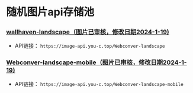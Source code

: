 # 随机图片api存储池
### [wallhaven-landscape（图片已审核，修改日期2024-1-19)](Webconver-landscape)
* API链接： ```https://image-api.you-c.top/Webconver-landscape```
### [Webconver-landscape-mobile（图片已审核，修改日期2024-1-19)](Webconver-landscape-mobile)
* API链接： ```https://image-api.you-c.top/Webconver-landscape-mobile```